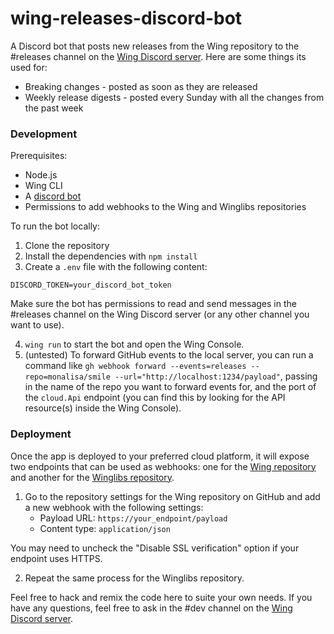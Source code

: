 # wing-releases-discord-bot

A Discord bot that posts new releases from the Wing repository to the #releases channel on the [Wing Discord server](https://t.winglang.io/discord).
Here are some things its used for:

- Breaking changes - posted as soon as they are released
- Weekly release digests - posted every Sunday with all the changes from the past week

### Development

Prerequisites:

- Node.js
- Wing CLI
- A [discord bot](https://discord.com/developers/docs/quick-start/getting-started)
- Permissions to add webhooks to the Wing and Winglibs repositories

To run the bot locally:

1. Clone the repository
2. Install the dependencies with `npm install`
3. Create a `.env` file with the following content:

```
DISCORD_TOKEN=your_discord_bot_token
```

Make sure the bot has permissions to read and send messages in the #releases channel on the Wing Discord server (or any other channel you want to use).

4. `wing run` to start the bot and open the Wing Console.
5. (untested) To forward GitHub events to the local server, you can run a command like `gh webhook forward --events=releases --repo=monalisa/smile --url="http://localhost:1234/payload"`, passing in the name of the repo you want to forward events for, and the port of the `cloud.Api` endpoint (you can find this by looking for the API resource(s) inside the Wing Console).

### Deployment

Once the app is deployed to your preferred cloud platform, it will expose two endpoints that can be used as webhooks: one for the [Wing repository](https://github.com/winglang/wing) and another for the [Winglibs repository](https://github.com/winglang/winglibs).

1. Go to the repository settings for the Wing repository on GitHub and add a new webhook with the following settings:
   - Payload URL: `https://your_endpoint/payload`
   - Content type: `application/json`

You may need to uncheck the "Disable SSL verification" option if your endpoint uses HTTPS.

2. Repeat the same process for the Winglibs repository.

Feel free to hack and remix the code here to suite your own needs. If you have any questions, feel free to ask in the #dev channel on the [Wing Discord server](https://t.winglang.io/discord).
